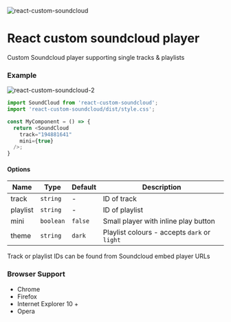 ![react-custom-soundcloud](http://matswainson.com/wp-content/uploads/2020/01/react-custom-soundcloud.png)

# React custom soundcloud player

Custom Soundcloud player supporting single tracks & playlists

### Example

![react-custom-soundcloud-2](http://matswainson.com/wp-content/uploads/2020/01/react-custom-soundcloud-2.png)

```js
import SoundCloud from 'react-custom-soundcloud';
import 'react-custom-soundcloud/dist/style.css';

const MyComponent = () => {
  return <SoundCloud
    track="194881641"
    mini={true}
  />;
}
```

#### Options

| Name | Type | Default | Description |
|-----------|-----------|-------------|-------------|
| track | `string` | - | ID of track |
| playlist | `string` | - | ID of playlist |
| mini | `boolean` | `false` | Small player with inline play button |
| theme | `string` | `dark` | Playlist colours - accepts `dark` or `light` |

Track or playlist IDs can be found from Soundcloud embed player URLs

### Browser Support

* Chrome
* Firefox
* Internet Explorer 10 +
* Opera